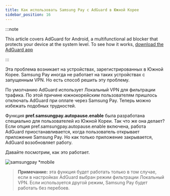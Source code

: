 ```yaml
---
title: Как использовать Samsung Pay с AdGuard в Южной Корее
sidebar_position: 16
---
```


:::note

This article covers AdGuard for Android, a multifunctional ad blocker that protects your device at the system level. To see how it works, [download the AdGuard app](https://adguard.com/download.html?auto=true)

:::

Эта проблема возникает на устройствах, зарегистрированных в Южной Корее. Samsung Pay иногда не работает на таких устройствах с запущенным VPN. Но есть способ решить эту проблему.

По умолчанию AdGuard использует Локальный VPN для фильтрации трафика. По этой причине южнокорейским пользователям пришлось отключать AdGuard при оплате через Samsung Pay. Теперь можно избежать подобных трудностей.

Функция **pref.samsungpay.autopause.enable** была разработана специально для пользователей из Южной Кореи. Так что же она делает? Если опция pref.samsungpay.autopause.enable включена, работа AdGuard приостанавливается, когда пользователь открывает приложение Samsung Pay. Но как только приложение закрывается, AdGuard возобновляет работу.

Давайте посмотрим, как это работает.

![samsungpay *mobile](https://cdn.adtidy.org/content/kb/ad_blocker/android/solving_problems/samsungpay-with-adguard-in-south-korea/en.gif)

> **Примечание:** эта функция будет работать только в том случае, если в настройках AdGuard выбран режим фильтрации Локальный VPN. Если используется другой режим, Samsung Pay будет работать без перебоев.
